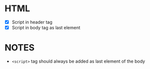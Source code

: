 # HTML
- [x] Script in header tag
- [x] Script in body tag as last element

# NOTES
- `<script>` tag should always be added as last element of the body